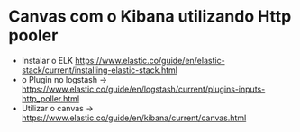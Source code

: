 # Canvas com o Kibana utilizando Http pooler

* Instalar o ELK https://www.elastic.co/guide/en/elastic-stack/current/installing-elastic-stack.html
* o Plugin no logstash -> https://www.elastic.co/guide/en/logstash/current/plugins-inputs-http_poller.html
* Utilizar o canvas -> https://www.elastic.co/guide/en/kibana/current/canvas.html





